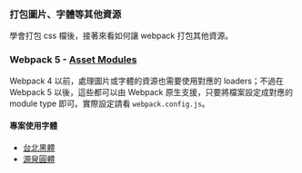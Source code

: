 ### 打包圖片、字體等其他資源

學會打包 css 檔後，接著來看如何讓 webpack 打包其他資源。

### Webpack 5 - [Asset Modules](https://webpack.js.org/guides/asset-modules/#root)

Webpack 4 以前，處理圖片或字體的資源也需要使用對應的 loaders；不過在 Webpack 5 以後，這些都可以由 Webpack 原生支援，只要將檔案設定成對應的 module type 即可。實際設定請看 `webpack.config.js`。

#### 專案使用字體

-   [台北黑體](https://sites.google.com/view/jtfoundry/zh-tw)
-   [源泉圓體](https://github.com/ButTaiwan/gensen-font)
